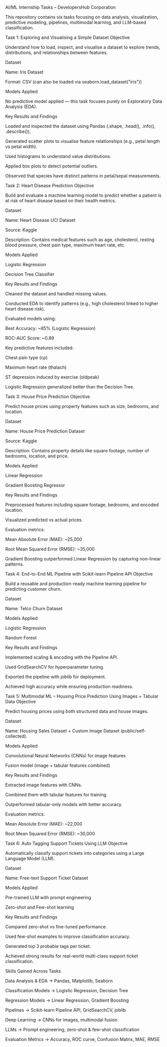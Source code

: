 AI/ML Internship Tasks – DevelopersHub Corporation

This repository contains six tasks focusing on data analysis, visualization, predictive modeling, pipelines, multimodal learning, and LLM-based classification.

Task 1: Exploring and Visualising a Simple Dataset
Objective

Understand how to load, inspect, and visualise a dataset to explore trends, distributions, and relationships between features.

Dataset

Name: Iris Dataset

Format: CSV (can also be loaded via seaborn.load_dataset("iris"))

Models Applied

No predictive model applied — this task focuses purely on Exploratory Data Analysis (EDA).

Key Results and Findings

Loaded and inspected the dataset using Pandas (.shape, .head(), .info(), .describe()).

Generated scatter plots to visualise feature relationships (e.g., petal length vs petal width).

Used histograms to understand value distributions.

Applied box plots to detect potential outliers.

Observed that species have distinct patterns in petal/sepal measurements.

Task 2: Heart Disease Prediction
Objective

Build and evaluate a machine learning model to predict whether a patient is at risk of heart disease based on their health metrics.

Dataset

Name: Heart Disease UCI Dataset

Source: Kaggle

Description: Contains medical features such as age, cholesterol, resting blood pressure, chest pain type, maximum heart rate, etc.

Models Applied

Logistic Regression

Decision Tree Classifier

Key Results and Findings

Cleaned the dataset and handled missing values.

Conducted EDA to identify patterns (e.g., high cholesterol linked to higher heart disease risk).

Evaluated models using:

Best Accuracy: ~85% (Logistic Regression)

ROC-AUC Score: ~0.89

Key predictive features included:

Chest pain type (cp)

Maximum heart rate (thalach)

ST depression induced by exercise (oldpeak)

Logistic Regression generalized better than the Decision Tree.

Task 3: House Price Prediction
Objective

Predict house prices using property features such as size, bedrooms, and location.

Dataset

Name: House Price Prediction Dataset

Source: Kaggle

Description: Contains property details like square footage, number of bedrooms, location, and price.

Models Applied

Linear Regression

Gradient Boosting Regressor

Key Results and Findings

Preprocessed features including square footage, bedrooms, and encoded location.

Visualized predicted vs actual prices.

Evaluation metrics:

Mean Absolute Error (MAE): ~25,000

Root Mean Squared Error (RMSE): ~35,000

Gradient Boosting outperformed Linear Regression by capturing non-linear patterns.

Task 4: End-to-End ML Pipeline with Scikit-learn Pipeline API
Objective

Build a reusable and production-ready machine learning pipeline for predicting customer churn.

Dataset

Name: Telco Churn Dataset

Models Applied

Logistic Regression

Random Forest

Key Results and Findings

Implemented scaling & encoding with the Pipeline API.

Used GridSearchCV for hyperparameter tuning.

Exported the pipeline with joblib for deployment.

Achieved high accuracy while ensuring production readiness.

Task 5: Multimodal ML – Housing Price Prediction Using Images + Tabular Data
Objective

Predict housing prices using both structured data and house images.

Dataset

Name: Housing Sales Dataset + Custom Image Dataset (public/self-collected).

Models Applied

Convolutional Neural Networks (CNNs) for image features

Fusion model (image + tabular features combined)

Key Results and Findings

Extracted image features with CNNs.

Combined them with tabular features for training.

Outperformed tabular-only models with better accuracy.

Evaluation metrics:

Mean Absolute Error (MAE): ~22,000

Root Mean Squared Error (RMSE): ~30,000

Task 6: Auto Tagging Support Tickets Using LLM
Objective

Automatically classify support tickets into categories using a Large Language Model (LLM).

Dataset

Name: Free-text Support Ticket Dataset

Models Applied

Pre-trained LLM with prompt engineering

Zero-shot and Few-shot learning

Key Results and Findings

Compared zero-shot vs fine-tuned performance.

Used few-shot examples to improve classification accuracy.

Generated top 3 probable tags per ticket.

Achieved strong results for real-world multi-class support ticket classification.

Skills Gained Across Tasks

Data Analysis & EDA → Pandas, Matplotlib, Seaborn

Classification Models → Logistic Regression, Decision Tree

Regression Models → Linear Regression, Gradient Boosting

Pipelines → Scikit-learn Pipeline API, GridSearchCV, joblib

Deep Learning → CNNs for images, multimodal fusion

LLMs → Prompt engineering, zero-shot & few-shot classification

Evaluation Metrics → Accuracy, ROC curve, Confusion Matrix, MAE, RMSE
